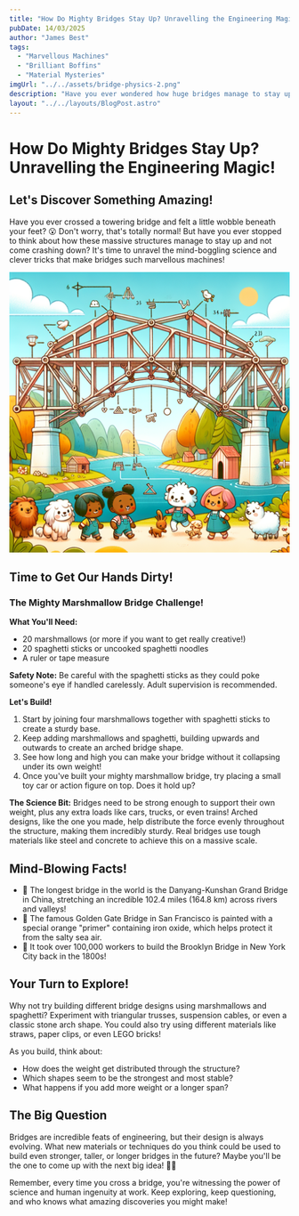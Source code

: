 ```yaml
---
title: "How Do Mighty Bridges Stay Up? Unravelling the Engineering Magic!"
pubDate: 14/03/2025
author: "James Best"
tags:
  - "Marvellous Machines"
  - "Brilliant Boffins"
  - "Material Mysteries"
imgUrl: "../../assets/bridge-physics-2.png"
description: "Have you ever wondered how huge bridges manage to stay up and not come crashing down? Get ready to explore the mind-boggling science and clever tricks that make these engineering marvels possible! 🌉✨"
layout: "../../layouts/BlogPost.astro"
---
```


# How Do Mighty Bridges Stay Up? Unravelling the Engineering Magic!

## Let's Discover Something Amazing!

Have you ever crossed a towering bridge and felt a little wobble beneath your feet? 😮 Don't worry, that's totally normal! But have you ever stopped to think about how these massive structures manage to stay up and not come crashing down? It's time to unravel the mind-boggling science and clever tricks that make bridges such marvellous machines!

![A huge suspension bridge spanning a river valley](../../assets/bridge-physics-2.png)

## Time to Get Our Hands Dirty!

### The Mighty Marshmallow Bridge Challenge!

**What You'll Need:**

- 20 marshmallows (or more if you want to get really creative!)
- 20 spaghetti sticks or uncooked spaghetti noodles
- A ruler or tape measure

**Safety Note:** Be careful with the spaghetti sticks as they could poke someone's eye if handled carelessly. Adult supervision is recommended.

**Let's Build!**

1. Start by joining four marshmallows together with spaghetti sticks to create a sturdy base.
2. Keep adding marshmallows and spaghetti, building upwards and outwards to create an arched bridge shape.
3. See how long and high you can make your bridge without it collapsing under its own weight!
4. Once you've built your mighty marshmallow bridge, try placing a small toy car or action figure on top. Does it hold up?

**The Science Bit:** Bridges need to be strong enough to support their own weight, plus any extra loads like cars, trucks, or even trains! Arched designs, like the one you made, help distribute the force evenly throughout the structure, making them incredibly sturdy. Real bridges use tough materials like steel and concrete to achieve this on a massive scale.

## Mind-Blowing Facts!

- 🌉 The longest bridge in the world is the Danyang-Kunshan Grand Bridge in China, stretching an incredible 102.4 miles (164.8 km) across rivers and valleys!
- 🔩 The famous Golden Gate Bridge in San Francisco is painted with a special orange "primer" containing iron oxide, which helps protect it from the salty sea air.
- 👷 It took over 100,000 workers to build the Brooklyn Bridge in New York City back in the 1800s!

## Your Turn to Explore!

Why not try building different bridge designs using marshmallows and spaghetti? Experiment with triangular trusses, suspension cables, or even a classic stone arch shape. You could also try using different materials like straws, paper clips, or even LEGO bricks!

As you build, think about:

- How does the weight get distributed through the structure?
- Which shapes seem to be the strongest and most stable?
- What happens if you add more weight or a longer span?

## The Big Question

Bridges are incredible feats of engineering, but their design is always evolving. What new materials or techniques do you think could be used to build even stronger, taller, or longer bridges in the future? Maybe you'll be the one to come up with the next big idea! 🤔✨

Remember, every time you cross a bridge, you're witnessing the power of science and human ingenuity at work. Keep exploring, keep questioning, and who knows what amazing discoveries you might make!
